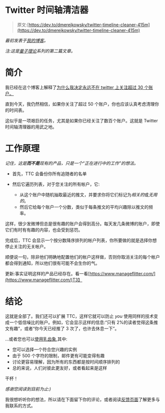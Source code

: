 # Twitter 时间轴清洁器

> 原文:[https://dev.to/dmerejkowsky/twitter-timeline-cleaner-415m](https://dev.to/dmerejkowsky/twitter-timeline-cleaner-415m)

*最初发表于[我的博客](https://dmerej.info/blog/post/twitter-timeline-cleaner/)。*

*注:这是[量子理论](https://dmerej.info/blog/post/introducing-quantom-of-ideas/)系列的第二篇文章。*

# 简介

我已经在这个博客上解释了[为什么我决定永远不在 twitter 上关注超过 30 个账户。](https://dmerej.info/blog/post/twitter-and-me-me-and-twitter/#fixing-my-timeline)

直到今天，我仍然相信，如果你关注了超过 50 个账户，你也应该认真考虑清理你的时间表。

这似乎是一项艰巨的任务，尤其是如果你已经关注了数百个账户。这就是 Twitter 时间轴清理器的用武之地。

# 工作原理

*记住，这是**而不是**现有的产品，只是一个“正在进行中的工作”的想法。*

*   首先，TTC 会备份你所有追随者的名单

*   然后它遍历列表，对于您关注的所有帐户，它:

    *   从这个账户中随机抽取最近的推文，并要求你将它们标记为*相关的*或*无用的*。
    *   然后它给每个账户一个分数，类似于每条推文的平均兴趣除以推文的频率。

这样，很少发微博但总是很有趣的账户会得到高分。每天发几条微博的账户，即使它们有时有有趣的内容，也会受到惩罚。

完成后，TTC 会显示一个按分数降序排列的帐户列表，你所要做的就是选择你想停止关注的无关帐户。

顺便说一句，除非他们明确地配置他们的帐户这样做，否则你取消关注的每个帐户都会得到通知，所以他们很有可能不会生你的气。

更新:事实证明这样的产品已经存在。看一看[https://www.manageflitter.com/](https://www.manageflitter.com/)T3】

# 结论

这就是全部了。我们还可以扩展 TTC，这样它就可以防止 *you* 使用同样的技术变成一个低信噪比的账户。例如，它会显示这样的信息:“只有 2%的读者觉得这条推文有趣”，或者“你今天已经推了 3 次了，也许去休息一下”。

…或者您也可以[使用乳齿象](https://dmerej.info/blog/post/why-mastodon/),其中:

*   您可以选择一个符合您兴趣的实例
*   由于 500 个字符的限制，邮件更有可能变得有趣
*   讨论更容易理解，因为所有的东西都是按时间顺序排列的
*   总的来说，人们对彼此更友好，或者看起来是这样

干杯！

*感谢您阅读到目前为止:)*

我很想听听你的想法，所以请在下面留下你的评论，或者阅读[反馈页面](https://dmerej.info/blog/pages/feedback/)了解更多与我联系的方式。